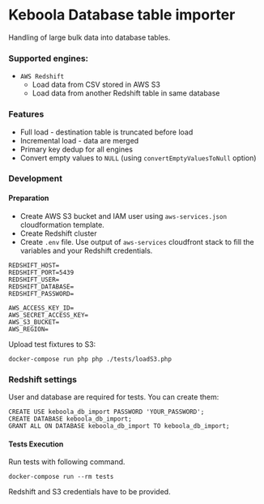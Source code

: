 # Keboola Database table importer 

Handling of large bulk data into database tables.

### Supported engines:
- `AWS Redshift`
  - Load data from CSV stored in AWS S3
  - Load data from another Redshift table in same database

### Features
- Full load - destination table is truncated before load
- Incremental load - data are merged
- Primary key dedup for all engines
- Convert empty values to `NULL` (using `convertEmptyValuesToNull` option)

### Development

#### Preparation

- Create AWS S3 bucket and IAM user using `aws-services.json` cloudformation template.
- Create Redshift cluster
- Create `.env` file. Use output of `aws-services` cloudfront stack to fill the variables and your Redshift credentials.
```
REDSHIFT_HOST=
REDSHIFT_PORT=5439
REDSHIFT_USER=
REDSHIFT_DATABASE=
REDSHIFT_PASSWORD=

AWS_ACCESS_KEY_ID=
AWS_SECRET_ACCESS_KEY=
AWS_S3_BUCKET=
AWS_REGION=
```

Upload test fixtures to S3:
```
docker-compose run php php ./tests/loadS3.php
```

### Redshift settings
User and database are required for tests. You can create them:
```
CREATE USE keboola_db_import PASSWORD 'YOUR_PASSWORD';
CREATE DATABASE keboola_db_import;
GRANT ALL ON DATABASE keboola_db_import TO keboola_db_import;
```

#### Tests Execution
Run tests with following command.

```
docker-compose run --rm tests
```

Redshift and S3 credentials have to be provided.
